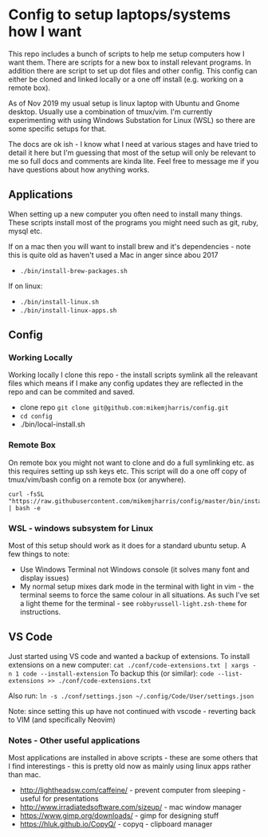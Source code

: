 # Config to setup laptops/systems how I want

This repo includes a bunch of scripts to help me setup computers how I want them.  There are scripts for a new box to install relevant programs.  In addition there are script to set up dot files and other config. This config can either be cloned and linked locally or a one off install (e.g. working on a remote box). 

As of Nov 2019 my usual setup is linux laptop with Ubuntu and Gnome desktop.  Usually use a combination of tmux/vim. I'm currently experimenting with using Windows Substation for Linux (WSL) so there are some specific setups for that.

The docs are ok ish - I know what I need at various stages and have tried to detail it here but I'm guessing that most of the setup will only be relevant to me so full docs and comments are kinda lite.  Feel free to message me if you have questions about how anything works.

## Applications
When setting up a new computer you often need to install many things.  These scripts install most of the programs you might need such as git, ruby, mysql etc.

If on a mac then you will want to install brew and it's dependencies - note this is quite old as haven't used a Mac in anger since abou 2017
- `./bin/install-brew-packages.sh`

If on linux:
- `./bin/install-linux.sh`
- `./bin/install-linux-apps.sh`


## Config

### Working Locally
Working locally I clone this repo - the install scripts symlink all the releavant files which means if I make any config updates they are reflected in the repo and can be commited and saved. 

- clone repo `git clone git@github.com:mikemjharris/config.git`
- `cd config`
- ./bin/local-install.sh

### Remote Box
On remote box you might not want to clone and do a full symlinking etc. as this requires setting up ssh keys etc.
This script will do a one off copy of tmux/vim/bash config on a remote box (or anywhere). 
```
curl -fsSL "https://raw.githubusercontent.com/mikemjharris/config/master/bin/install.sh" | bash -e
```
### WSL - windows subsystem for Linux
Most of this setup should work as it does for a standard ubuntu setup. A few things to note:
- Use Windows Terminal not Windows console (it solves many font and display issues)
- My normal setup mixes dark mode in the terminal with light in vim - the terminal seems to force the same colour in all situations. As such I've set a light theme for the terminal - see `robbyrussell-light.zsh-theme` for instructions.

## VS Code
Just started using VS code and wanted a backup of extensions.  To install extensions on a new computer:
`cat ./conf/code-extensions.txt | xargs -n 1 code --install-extension`
To backup this (or similar):
`code --list-extensions >> ./conf/code-extensions.txt` 

Also run:
`ln -s ./conf/settings.json ~/.config/Code/User/settings.json`

Note: since setting this up have not continued with vscode - reverting back to VIM (and specifically Neovim)

### **Notes - Other useful applications**
Most applications are installed in above scripts - these are some others that I find interestings - this is pretty old now
as mainly using linux apps rather than mac.
- http://lightheadsw.com/caffeine/  - prevent computer from sleeping - useful for presentations  
- http://www.irradiatedsoftware.com/sizeup/  - mac window manager  
- https://www.gimp.org/downloads/ - gimp for designing stuff  
- https://hluk.github.io/CopyQ/ - copyq - clipboard manager

